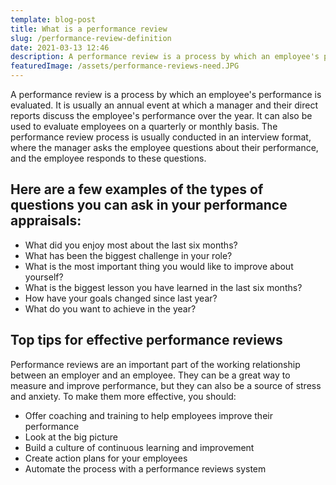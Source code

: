 ```yaml
---
template: blog-post
title: What is a performance review
slug: /performance-review-definition
date: 2021-03-13 12:46
description: A performance review is a process by which an employee's performance is evaluated.
featuredImage: /assets/performance-reviews-need.JPG
---
```

A performance review is a process by which an employee's performance is evaluated. It is usually an annual event at which a manager and their direct reports discuss the employee's performance over the year. It can also be used to evaluate employees on a quarterly or monthly basis. The performance review process is usually conducted in an interview format, where the manager asks the employee questions about their performance, and the employee responds to these questions.

## Here are a few examples of the types of questions you can ask in your performance appraisals:

- What did you enjoy most about the last six months?
- What has been the biggest challenge in your role?
- What is the most important thing you would like to improve about yourself?
- What is the biggest lesson you have learned in the last six months?
- How have your goals changed since last year?
- What do you want to achieve in the year?

## Top tips for effective performance reviews

Performance reviews are an important part of the working relationship between an employer and an employee. They can be a great way to measure and improve performance, but they can also be a source of stress and anxiety. To make them more effective, you should:

- Offer coaching and training to help employees improve their performance
- Look at the big picture
- Build a culture of continuous learning and improvement
- Create action plans for your employees
- Automate the process with a performance reviews system